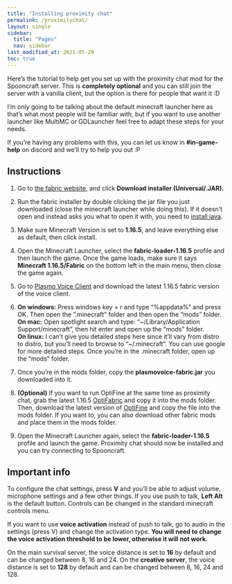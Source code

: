 ```yaml
---
title: "Installing proximity chat"
permalink: /proximitychat/
layout: single
sidebar:
  title: "Pages"
  nav: sidebar
last_modified_at: 2021-05-29
toc: true
---
```


Here’s the tutorial to help get you set up with the proximity chat mod for the Spooncraft server. This is **completely optional** and you can still join the server with a vanilla client, but the option is there for people that want it :D

I’m only going to be talking about the default minecraft launcher here as that’s what most people will be familiar with, but if you want to use another launcher like MultiMC or GDLauncher feel free to adapt these steps for your needs. 

If you’re having any problems with this, you can let us know in **#in-game-help** on discord and we’ll try to help you out :P

## Instructions

1. Go to [the fabric website](https://fabricmc.net/use/), and click **Download installer (Universal/.JAR).**
2. Run the fabric installer by double clicking the jar file you just downloaded (close the minecraft launcher while doing this). If it doesn’t open and instead asks you what to open it with, you need to [install java](https://www.java.com/).
3. Make sure Minecraft Version is set to **1.16.5**, and leave everything else as default, then click install.
4. Open the Minecraft Launcher, select the **fabric-loader-1.16.5** profile and then launch the game. Once the game loads, make sure it says **Minecraft 1.16.5/Fabric** on the bottom left in the main menu, then close the game again.
5. Go to [Plasmo Voice Client](https://www.curseforge.com/minecraft/mc-mods/plasmo-voice-client/files) and download the latest 1.16.5 fabric version of the voice client.
6. **On windows:** Press windows key + r and type “%appdata%” and press OK. Then open the “.minecraft” folder and then open the “mods” folder. \
**On mac:** Open spotlight search and type: “~/Library/Application Support/minecraft”, then hit enter and open up the “mods” folder. \
**On linux:** I can’t give you detailed steps here since it’ll vary from distro to distro, but you’ll need to browse to “~/.minecraft”. You can use google for more detailed steps. Once you’re in the .minecraft folder, open up the “mods” folder.
7. Once you’re in the mods folder, copy the **plasmovoice-fabric.jar** you downloaded into it.

8. **(Optional)** If you want to run OptiFine at the same time as proximity chat, grab the latest 1.16.5 [OptiFabric](https://www.curseforge.com/minecraft/mc-mods/optifabric/files) and copy it into the mods folder. Then, download the latest version of [OptiFine](https://optifine.net/downloads) and copy the file into the mods folder. If you want to, you can also download other fabric mods and place them in the mods folder.

9. Open the Minecraft Launcher again, select the **fabric-loader-1.16.5** profile and launch the game. Proximity chat should now be installed and you can try connecting to Spooncraft.

## Important info

To configure the chat settings, press **V** and you’ll be able to adjust volume, microphone settings and a few other things. If you use push to talk, **Left Alt** is the default button. Controls can be changed in the standard minecraft controls menu.

If you want to use **voice activation** instead of push to talk, go to audio in the settings (press V) and change the activation type. **You will need to change the voice activation threshold to be lower, otherwise it will not work.**

On the main survival server, the voice distance is set to **16** by default and can be changed between 8, 16 and 24. On the **creative server**, the voice distance is set to **128** by default and can be changed between 8, 16, 24 and 128.